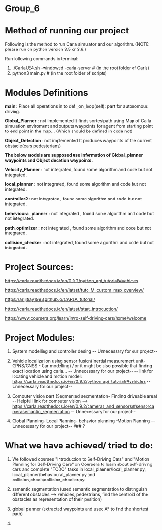 # Group_6

# Method of running our project
Following is the method to run Carla simulator and our algorithm. (NOTE: please run on python version 3.5 or 3.6.)

Run following commands in terminal: 

1.   ./CarlaUE4.sh -windowed -carla-server    # (in the root folder of Carla)
2.   python3 main.py     # (in the root folder of scripts)

# Modules Definitions

**main** :   Place all operations in to     def _on_loop(self): part for autonomous driving.

**Global_Planner** : not implemented
  It finds sortestpath using Map of Carla simulation enviroment and outputs waypoints for agent from starting point to end point in the map... (Which should be defined in code not)

**Object_Detection** : not implemented
 It produces waypoints of the current obstacle(cars pedesterians)


**The below models are supposed use information of Global_planner waypoints and Object decetion waypoints.**

**Velocity_Planner** : not  integrated, found some algorithm and code but not integrated.

**local_planner** : not integrated, found some algorithm and code but not integrated.

**controller2** : not integrated , found some algorithm and code but not integrated.

**behevioural_planner** : not integrated , found some algorithm and code but not integrated.

**path_optimiizer** : not integrated , found some algorithm and code but not integrated.

**collision_checker** : not integrated, found some algorithm and code but not integrated.



#  Project Sources:
https://carla.readthedocs.io/en/0.9.2/python_api_tutorial/#vehicles

https://carla.readthedocs.io/en/latest/tuto_M_custom_map_overview/

https://arijitray1993.github.io/CARLA_tutorial/

https://carla.readthedocs.io/en/latest/start_introduction/

https://www.coursera.org/learn/intro-self-driving-cars/home/welcome

# Project Modules:

1. System modelling and controller desing -- Unnecessary for our project--
2. Vehicle localization using sensor fusion(Inertial measurement unit- GPNS/GNSS - Car modelling) / or it might be also possible that finding exact location using  carla... -- Unnecessary for our project--
-- link for locating vehicle and motion model:
https://carla.readthedocs.io/en/0.9.2/python_api_tutorial/#vehicles
-- Unnecessary for our project--

3. Computer vision part (Segmented segmentation- Finding driveable area)
  -- Helpfull link for computer vision --> https://carla.readthedocs.io/en/0.9.2/cameras_and_sensors/#sensorcamerasemantic_segmentation
-- Unnecessary for our project--
4. Global Planning- Local Planning- behavior planning  -Motion Planning
-- Unnecessary for our project-- ### ?

# What we have achieved/ tried to do: 

1. We followed courses "Introduction to Self-Driving Cars" and "Motion Planning for Self-Driving Cars" on Coursera to learn about self-driving cars and complete "TODO" tasks in local_planner/local_planner.py, local_planner/behavioural_planner.py and collision_check/collision_checker.py. 

2. semantic segmentation (used semantic segmentation to distinguish different obstacles --> vehicles, pedestrians, find the centroid of the obstacles as representation of their position)

3. global planner (extracted waypoints and used A* to find the shortest path)

4. 







